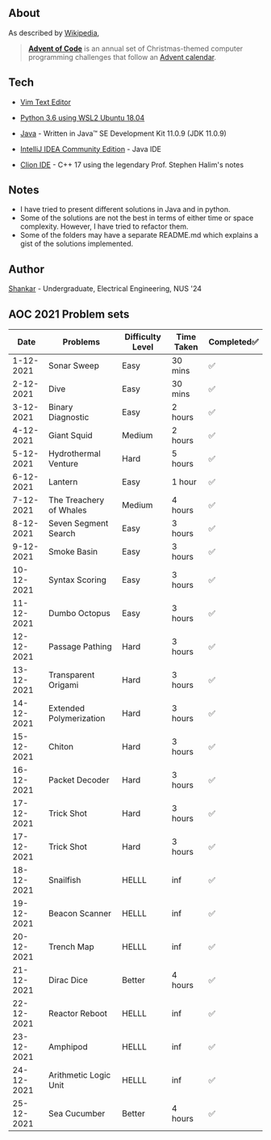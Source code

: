 ## About

As described by [Wikipedia](https://en.wikipedia.org/wiki/Advent_of_Code),

> [**Advent of Code**](https://adventofcode.com/2021/about) is an annual set of Christmas-themed computer programming challenges that follow an [Advent calendar](https://en.wikipedia.org/wiki/Advent_calendar).


## Tech
- [Vim Text Editor](https://www.vim.org/)

- [Python 3.6 using WSL2 Ubuntu 18.04](https://docs.microsoft.com/en-us/windows/wsl/install)

- [Java](https://www.oracle.com/java/technologies/javase-jdk11-downloads.html) - Written in Java™ SE Development Kit 11.0.9 (JDK 11.0.9)

- [IntelliJ IDEA Community Edition](https://www.jetbrains.com/idea/download/#section=windows) - Java IDE

- [Clion IDE]() - C++ 17 using the legendary Prof. Stephen Halim's notes

## Notes
- I have tried to present different solutions in Java and in python.
- Some of the solutions are not the best in terms of either time or space complexity. However, I have tried to refactor them.
- Some of the folders may have a separate README.md which explains a gist of the solutions implemented. 

## Author

[Shankar](https://github.com/shankar-shiv) - Undergraduate, Electrical Engineering, NUS '24


## AOC 2021 Problem sets

| Date       | Problems                | Difficulty Level | Time Taken | Completed✅ |
| ---------- | ----------------------- | ---------------- | ---------- | ---------- |
| 1-12-2021  | Sonar Sweep             | Easy             | 30 mins    | ✅          |
| 2-12-2021  | Dive                    | Easy             | 30 mins    | ✅          |
| 3-12-2021  | Binary Diagnostic       | Easy             | 2 hours    | ✅          |
| 4-12-2021  | Giant Squid             | Medium           | 2 hours    | ✅          |
| 5-12-2021  | Hydrothermal Venture    | Hard             | 5 hours    | ✅          |
| 6-12-2021  | Lantern                 | Easy             | 1 hour     | ✅          |
| 7-12-2021  | The Treachery of Whales | Medium           | 4 hours    | ✅          |
| 8-12-2021  | Seven Segment Search    | Easy             | 3 hours    | ✅          |
| 9-12-2021  | Smoke Basin             | Easy             | 3 hours    | ✅          |
| 10-12-2021 | Syntax Scoring          | Easy             | 3 hours    | ✅          |
| 11-12-2021 | Dumbo Octopus           | Easy             | 3 hours    | ✅          |
| 12-12-2021 | Passage Pathing         | Hard             | 3 hours    | ✅          |
| 13-12-2021 | Transparent Origami     | Hard             | 3 hours    | ✅          |
| 14-12-2021 | Extended Polymerization | Hard             | 3 hours    | ✅          |
| 15-12-2021 | Chiton                  | Hard             | 3 hours    | ✅          |
| 16-12-2021 | Packet Decoder          | Hard             | 3 hours    | ✅          |
| 17-12-2021 | Trick Shot              | Hard             | 3 hours    | ✅          |
| 17-12-2021 | Trick Shot              | Hard             | 3 hours    | ✅          |
| 18-12-2021 | Snailfish               | HELLL            | inf        | ✅          |
| 19-12-2021 | Beacon Scanner          | HELLL            | inf        | ✅          |
| 20-12-2021 | Trench Map              | HELLL            | inf        | ✅          |
| 21-12-2021 | Dirac Dice              | Better           | 4 hours    | ✅          |
| 22-12-2021 | Reactor Reboot          | HELLL            | inf        | ✅          |
| 23-12-2021 | Amphipod                | HELLL            | inf        | ✅          |
| 24-12-2021 | Arithmetic Logic Unit   | HELLL            | inf        | ✅          |
| 25-12-2021 | Sea Cucumber            | Better           | 4 hours    | ✅          |
